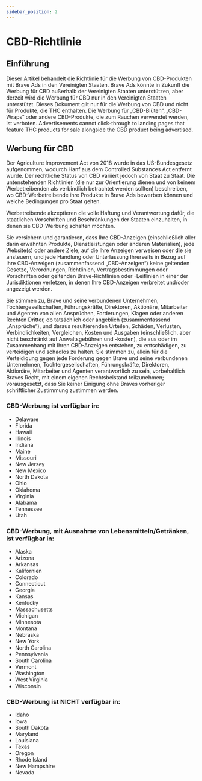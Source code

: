 ```yaml
---
sidebar_position: 2
---
```


# CBD-Richtlinie

## Einführung

Dieser Artikel behandelt die Richtlinie für die Werbung von CBD-Produkten mit Brave Ads in den Vereinigten Staaten.
Brave Ads könnte in Zukunft die Werbung für CBD außerhalb der Vereinigten Staaten unterstützen, aber derzeit wird die Werbung für CBD nur in den Vereinigten Staaten unterstützt.
Dieses Dokument gilt nur für die Werbung von CBD und nicht für Produkte, die THC enthalten.
Die Werbung für „CBD-Blüten“, „CBD-Wraps“ oder andere CBD-Produkte, die zum Rauchen verwendet werden, ist verboten.
Advertisements cannot click-through to landing pages that feature THC products for sale alongside the CBD product being advertised.

## Werbung für CBD

Der Agriculture Improvement Act von 2018 wurde in das US-Bundesgesetz aufgenommen, wodurch Hanf aus dem Controlled Substances Act entfernt wurde. Der rechtliche Status von CBD variiert jedoch von Staat zu Staat. Die untenstehenden Richtlinien (die nur zur Orientierung dienen und von keinem Werbetreibenden als verbindlich betrachtet werden sollten) beschreiben, wo CBD-Werbetreibende ihre Produkte in Brave Ads bewerben können und welche Bedingungen pro Staat gelten.

Werbetreibende akzeptieren die volle Haftung und Verantwortung dafür, die staatlichen Vorschriften und Beschränkungen der Staaten einzuhalten, in denen sie CBD-Werbung schalten möchten.

Sie versichern und garantieren, dass Ihre CBD-Anzeigen (einschließlich aller darin erwähnten Produkte, Dienstleistungen oder anderen Materialien), jede Website(s) oder andere Ziele, auf die Ihre Anzeigen verweisen oder die sie ansteuern, und jede Handlung oder Unterlassung Ihrerseits in Bezug auf Ihre CBD-Anzeigen (zusammenfassend „CBD-Anzeigen“) keine geltenden Gesetze, Verordnungen, Richtlinien, Vertragsbestimmungen oder Vorschriften oder geltenden Brave-Richtlinien oder -Leitlinien in einer der Jurisdiktionen verletzen, in denen Ihre CBD-Anzeigen verbreitet und/oder angezeigt werden.

Sie stimmen zu, Brave und seine verbundenen Unternehmen, Tochtergesellschaften, Führungskräfte, Direktoren, Aktionäre, Mitarbeiter und Agenten von allen Ansprüchen, Forderungen, Klagen oder anderen Rechten Dritter, ob tatsächlich oder angeblich (zusammenfassend „Ansprüche“), und daraus resultierenden Urteilen, Schäden, Verlusten, Verbindlichkeiten, Vergleichen, Kosten und Ausgaben (einschließlich, aber nicht beschränkt auf Anwaltsgebühren und -kosten), die aus oder im Zusammenhang mit Ihren CBD-Anzeigen entstehen, zu entschädigen, zu verteidigen und schadlos zu halten. Sie stimmen zu, allein für die Verteidigung gegen jede Forderung gegen Brave und seine verbundenen Unternehmen, Tochtergesellschaften, Führungskräfte, Direktoren, Aktionäre, Mitarbeiter und Agenten verantwortlich zu sein, vorbehaltlich Braves Recht, mit einem eigenen Rechtsbeistand teilzunehmen; vorausgesetzt, dass Sie keiner Einigung ohne Braves vorheriger schriftlicher Zustimmung zustimmen werden.

### CBD-Werbung ist verfügbar in:

- Delaware
- Florida
- Hawaii
- Illinois
- Indiana
- Maine
- Missouri
- New Jersey
- New Mexico
- North Dakota
- Ohio
- Oklahoma
- Virginia
- Alabama
- Tennessee
- Utah

### CBD-Werbung, mit Ausnahme von Lebensmitteln/Getränken, ist verfügbar in:

- Alaska
- Arizona
- Arkansas
- Kalifornien
- Colorado
- Connecticut
- Georgia
- Kansas
- Kentucky
- Massachusetts
- Michigan
- Minnesota
- Montana
- Nebraska
- New York
- North Carolina
- Pennsylvania
- South Carolina
- Vermont
- Washington
- West Virginia
- Wisconsin

### CBD-Werbung ist NICHT verfügbar in:

- Idaho
- Iowa
- South Dakota
- Maryland
- Louisiana
- Texas
- Oregon
- Rhode Island
- New Hampshire
- Nevada
